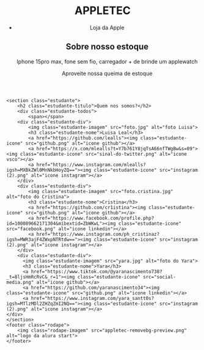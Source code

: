 <html lang="pr-br">
<head>
    <meta charset="UTF-8">
    <meta http-equiv="X-UA-Compatible" content="IE=edge">
    <meta name="viewport" content="width=device-width, initial-scale=1.0">
    <title>Document</title>
    <link rel="stylesheet" href="style.css">
</head>
<body>
    <header class="cabecalho">
        <img class="cabecalho-imagem" src="combo.png" alt="">
        <h1>APPLETEC</h1>
        <ul class="cabecalho-lista">
            <li class="cabecalho-lista-item">Loja da Apple</li>
            <section class="Sobre">
                <div class="sobre2">
                    <h2 class="loja-titulo">Sobre nosso estoque</h2>
                    <p class="texto-um">Iphone 15pro max, fone sem fio, carregador + de brinde um applewatch</p>
                    <p class="texto-dois">Aproveite nossa queima de estoque</p>
                </div>
        </ul>
    </header>

    <section class="estudante">
        <h2 class="estudante-titulo">Quem nos somos?</h2>
        <div class="estudante-todos">
            <span></span>
        <div class="estudante-div">
            <img class="estudante-imagem" src="foto.jpg" alt="foto Luisa">
            <h3 class="estudante-nome">Luisa Leal</h3>
            <a href="https://github.com/lealls"><img class="estudante-icone" src="github.png" alt="icone github"></a>
            <a href="https://x.com/mlealls?t=Y7b761Y8jqTsA66nfTWgBw&s=09"><img class="estudante-icone" src="sinal-do-twitter.png" alt="icone vsco"></a>
            <a href="https://www.instagram.com/mlealls?igsh=MXBkZWl0MnNkbHoyZQ=="><img class="estudante-icone" src="instagram (2).png" alt="icone instagram"></a>
        </div>
        <div class="estudante-div">
            <img class="estudante-imagem" src="foto.cristina.jpg" alt="foto do Cristina">
            <h3 class="estudante-nome">Cristina</h3>
            <a href="https://github.com/cr1istina"><img class="estudante-icone" src="github.png" alt="icone github"></a>
            <a href="https://www.facebook.com/profile.php?id=100089662171304&mibextid=ZbWKwL"><img class="estudante-icone" src="facebook.png" alt="icone linkedin"></a>
            <a href="https://www.instagram.com/ph_cristinaz?igsh=MWR3ajF4ZWxpNTRtdw=="><img class="estudante-icone" src="instagram (2).png" alt="icone instagram"></a>
        </div>
        <div class="estudante-div">
          <img class="estudante-imagem" src="yara.jpg" alt="foto do Yara">
          <h3 class="estudante-nome">Yara</h3>
          <a href="https://www.tiktok.com/@yaranascimento738?_t=8ljsHmRcRvC&_r=1"><img class="estudante-icone" src="social-media.png" alt="icone github"></a>
          <a href="https://github.com/yaranascimento34"><img class="estudante-icone" src="github.png" alt="icone linkedin"></a>
          <a href="https://www.instagram.com/yara_santt0s?igsh=MTlzMDl2ZHZqZmI2NQ=="><img class="estudante-icone" src="instagram (2).png" alt="icone instagram"></a>
    </div>
    </section>
    <footer class="rodape">
        <img class="rodape-imagem" src="appletec-removebg-preview.png" alt="logo da alura start">
    </footer>
</body>
</html>
